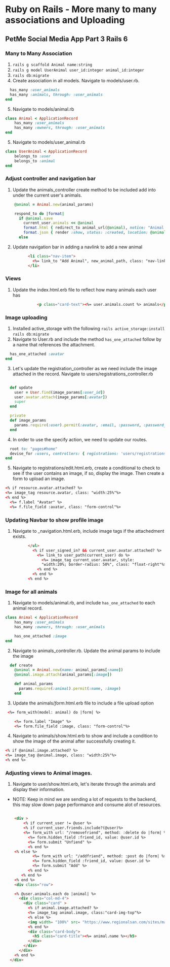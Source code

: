   # Ruby on Rails - More many to many associations and Uploading
  ## PetMe Social Media App Part 3 Rails 6

### Many to Many Association
1. `rails g scaffold Animal name:string`
2. `rails g model UserAnimal user_id:integer animal_id:integer`
3. `rails db:migrate`
4. Create association in all models. Navigate to models/user.rb.

```ruby
  has_many :user_animals
  has_many :animals, through: :user_animals
end
```
5. Navigate to models/animal.rb
```ruby
class Animal < ApplicationRecord
    has_many :user_animals
    has_many :owners, through: :user_animals
end
```
5. Navigate to models/user_animal.rb
```ruby
class UserAnimal < ApplicationRecord
    belongs_to :user
    belongs_to :animal
end
```

### Adjust controller and navigation bar
1. Update the animals_controller create method to be included add into under the current user's animals.

```ruby
    @animal = Animal.new(animal_params)

    respond_to do |format|
      if @animal.save
        current_user.animals << @animal
        format.html { redirect_to animal_url(@animal), notice: "Animal was successfully created." }
        format.json { render :show, status: :created, location: @animal }
      else
```
2. Update navigation bar in adding a navlink to add a new animal
```html
          <li class="nav-item">
            <%= link_to "Add Animal", new_animal_path, class: "nav-link"%>
          </li>
```

### Views 
1. Update the index.html.erb file to reflect how many animals each user has 

```html
              <p class="card-text"><%= user.animals.count %> animals</p>
```

### Image uploading
1. Installed active_storage with the following `rails active_storage:install` `rails db:migrate`
2. Navigate to User.rb and include the method `has_one_attached` follow by a name that references the attachment.
```ruby
  has_one_attached :avatar
end
```
3. Let's update the registration_controller as we need include the image attached in the record. Navigate to users/registrations_controller.rb
```ruby

  def update
    user = User.find(image_params[:user_id])
    user.avatar.attach(image_params[:avatar])
    super
  end

  private 
  def image_params 
    params.require(:user).permit(:avatar, :email, :password, :password_confirmation, :current_password, :user_id)
  end
```

4. In order to use the specify action, we need to update our routes.
```ruby
  root to: "pages#home"
  devise_for :users, controllers: { registrations: 'users/registrations' }
end
```

5. Navigate to registrations/edit.html.erb, create a conditional to check to see if the user contains an image, if so, display the image. Then create a form to upload an image.
```html
<% if resource.avatar.attached? %>  
<%= image_tag resource.avatar, class: "width:25%"%>
<% end %>
  <%= f.label "Avatar" %>
  <%= f.file_field :avatar, class: "form-control"%>
```


### Updating Navbar to show profile image
1. Navigate to _navigation.html.erb, include image tags if the attachedment exists.

```html
          </ul>
            <% if user_signed_in? && current_user.avatar.attached? %>
              <%= link_to user_path(current_user) do %>
                <%= image_tag current_user.avatar, style:
                "width:20%; border-radius: 50%", class: "float-right"%>
              <% end %>
            <% end %>
          <% end %>
```

### Image for all animals
1. Navigate to models/animal.rb, and include `has_one_attached` to each animal record.
```ruby
class Animal < ApplicationRecord
    has_many :user_animals
    has_many :owners, through: :user_animals

    has_one_attached :image
end
```
2. Navigate to animals_controller.rb. Update the animal params to include the image
```ruby
  def create
    @animal = Animal.new(name: animal_params[:name])
    @animal.image.attach(animal_params[:image])
```
```ruby
    def animal_params
      params.require(:animal).permit(:name, :image)
    end
```

3. Update the animals/_form_.html.erb file to include a file upload option

```html
 <%= form_with(model: animal) do |form| %>

    <%= form.label "Image" %>
    <%= form.file_field :image, class: "form-control"%>
```

4. Navigate to animals/show.html.erb to show and include a condition to show the image of the animal after successfully creating it.

```html
<% if @animal.image.attached? %> 
<%= image_tag @animal.image, class: "width:25%"%>
<% end %>
```

### Adjusting views to Animal images.
1. Navigate to user/show.html.erb, let's iterate through the animals and display their information. 

- NOTE: Keep in mind we are sending a lot of requests to the backend, this may slow down page performance and consume alot of resources.

```html

    <div > 
        <% if current_user != @user %>
        <% if current_user.friends.include?(@user)%>
        <%= form_with url: "/removefriend", method: :delete do |form| %> 
          <%= form.hidden_field :friend_id, value: @user.id %> 
          <%= form.submit "Unfiend" %>
          <% end %>
    <% else %>
            <%= form_with url: "/addfriend", method: :post do |form| %>
            <%= form.hidden_field :friend_id, value: @user.id %>
            <%= form.submit "Add" %>
          <% end %>
       <% end %>
    <% end %>
    <div class="row">

    <% @user.animals.each do |animal| %>
      <div class="col-md-4">
        <div class="card" >
          <% if animal.image.attached? %> 
          <%= image_tag animal.image, class:"card-img-top"%>
          <% else %> 
          <img width= "100%" src= "https://www.regionalsan.com/sites/main/files/imagecache/lightbox/main-images/vacant_placeholder.gif" />
          <% end %>
          <div class="card-body">
            <h5 class="card-title"><%= animal.name %></h5>
          </div>
        </div>
      </div>
    <% end %>
  </div>

```

